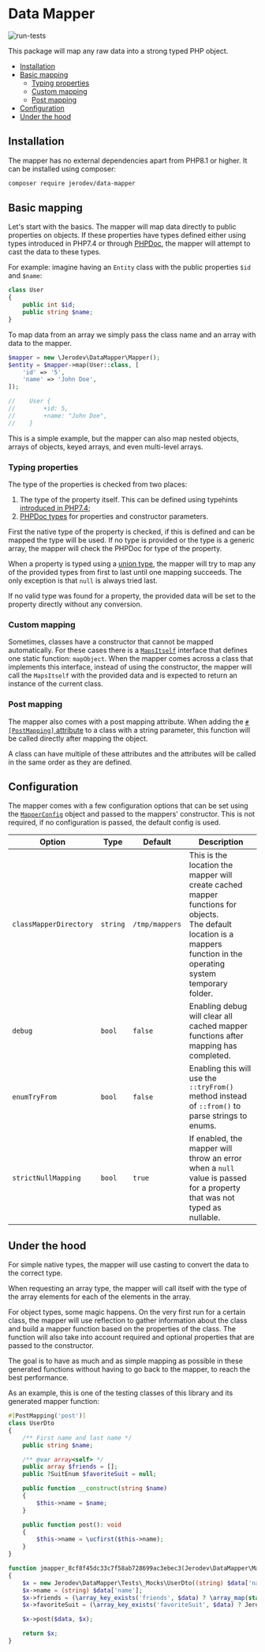 # Data Mapper
![run-tests](https://github.com/jerodev/data-mapper/workflows/run-tests/badge.svg)

This package will map any raw data into a strong typed PHP object.

- [Installation](#installation)
- [Basic mapping](#basic-mapping)
  - [Typing properties](#typing-properties)
  - [Custom mapping](#custom-mapping)
  - [Post mapping](#post-mapping)
- [Configuration](#configuration)
- [Under the hood](#under-the-hood)

## Installation
The mapper has no external dependencies apart from PHP8.1 or higher. It can be installed using composer:

```bash
composer require jerodev/data-mapper
```

## Basic mapping
Let's start with the basics. The mapper will map data directly to public properties on objects. If these properties have
types defined either using types introduced in PHP7.4 or through [PHPDoc](https://phpstan.org/writing-php-code/phpdoc-types), the mapper will attempt to cast the data to these
types.

For example: imagine having an `Entity` class with the public properties `$id` and `$name`:

```php
class User
{
    public int $id;
    public string $name;
}
```

To map data from an array we simply pass the class name and an array with data to the mapper.

```php
$mapper = new \Jerodev\DataMapper\Mapper();
$entity = $mapper->map(User::class, [
    'id' => '5',
    'name' => 'John Doe',
]);

//    User {
//        +id: 5,
//        +name: "John Doe",
//    }
```

This is a simple example, but the mapper can also map nested objects, arrays of objects, keyed arrays, and even multi-level arrays.

### Typing properties
The type of the properties is checked from two places:
1. The type of the property itself. This can be defined using typehints [introduced in PHP7.4](https://wiki.php.net/rfc/typed_properties_v2);
2. [PHPDoc types](https://phpstan.org/writing-php-code/phpdoc-types) for properties and constructor parameters.

First the native type of the property is checked, if this is defined and can be mapped the type will be used.
If no type is provided or the type is a generic array, the mapper will check the PHPDoc for type of the property.

When a property is typed using a [union type](https://wiki.php.net/rfc/union_types_v2), the mapper will try to map any
of the provided types from first to last until one mapping succeeds. The only exception is that `null` is always tried
last.

If no valid type was found for a property, the provided data will be set to the property directly without any
conversion.

### Custom mapping
Sometimes, classes have a constructor that cannot be mapped automatically. For these cases there is a
[`MapsItself`](https://github.com/jerodev/data-mapper/blob/master/src/MapsItself.php) interface that defines one
static function: `mapObject`.
When the mapper comes across a class that implements this interface, instead of using the constructor, the mapper will
call the `MapsItself` with the provided data and is expected to return an instance of the current class.

### Post mapping
The mapper also comes with a post mapping attribute. When adding the [`#[PostMapping]` attribute](https://github.com/jerodev/data-mapper/blob/master/src/Attributes/PostMapping.php)
to a class with a string parameter, this function will be called directly after mapping the object.

A class can have multiple of these attributes and the attributes will be called in the same order as they are defined.

## Configuration
The mapper comes with a few configuration options that can be set using the [`MapperConfig`](https://github.com/jerodev/data-mapper/blob/master/src/MapperConfig.php)
object and passed to the mappers' constructor. This is not required, if no configuration is passed, the default config
is used.

| Option                 | Type     | Default        | Description                                                                                                                                                                |
|------------------------|----------|----------------|----------------------------------------------------------------------------------------------------------------------------------------------------------------------------|
| `classMapperDirectory` | `string` | `/tmp/mappers` | This is the location the mapper will create cached mapper functions for objects.<br />The default location is a mappers function in the operating system temporary folder. |
| `debug`                | `bool`   | `false`        | Enabling debug will clear all cached mapper functions after mapping has completed.                                                                                         |
| `enumTryFrom`          | `bool`   | `false`        | Enabling this will use the `::tryFrom()` method instead of `::from()` to parse strings to enums.                                                                           |
| `strictNullMapping`    | `bool`   | `true`         | If enabled, the mapper will throw an error when a `null` value is passed for a property that was not typed as nullable.                                                    |

## Under the hood
For simple native types, the mapper will use casting to convert the data to the correct type.

When requesting an array type, the mapper will call itself with the type of the array elements for each of the elements in the
array.

For object types, some magic happens. On the very first run for a certain class, the mapper will use reflection to
gather information about the class and build a mapper function based on the properties of the class.
The function will also take into account required and optional properties that are passed to the constructor.

The goal is to have as much and as simple mapping as possible in these generated functions without having to go back
to the mapper, to reach the best performance.

As an example, this is one of the testing classes of this library and its generated mapper function:

```php
#[PostMapping('post')]
class UserDto
{
    /** First name and last name */
    public string $name;

    /** @var array<self> */
    public array $friends = [];
    public ?SuitEnum $favoriteSuit = null;

    public function __construct(string $name)
    {
        $this->name = $name;
    }

    public function post(): void
    {
        $this->name = \ucfirst($this->name);
    }
}
```

```php
function jmapper_8cf8f45dc33c7f58ab728699ac3ebec3(Jerodev\DataMapper\Mapper $mapper, array $data)
{
    $x = new Jerodev\DataMapper\Tests\_Mocks\UserDto((string) $data['name']);
    $x->name = (string) $data['name'];
    $x->friends = (\array_key_exists('friends', $data) ? \array_map(static fn ($x6462755ab00b1) => $mapper->map('Jerodev\DataMapper\Tests\_Mocks\UserDto', $x6462755ab00b1), $data['friends']) : []);
    $x->favoriteSuit = (\array_key_exists('favoriteSuit', $data) ? Jerodev\DataMapper\Tests\_Mocks\SuitEnum::from($data['favoriteSuit']) : NULL);

    $x->post($data, $x);

    return $x;
}
```
